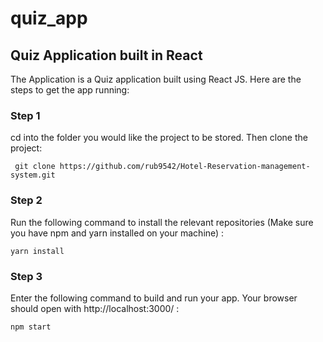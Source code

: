# quiz_app
## Quiz Application built in React

The Application is a Quiz application  built using React JS. Here are the steps to get the app running:

### Step 1

cd into the folder you would like the project to be stored. Then clone the project:

```
 git clone https://github.com/rub9542/Hotel-Reservation-management-system.git
 ```
 
 ### Step 2
 
 Run the following command to install the relevant repositories (Make sure you have npm and yarn installed on your machine) :
 
 ```
 yarn install
 ```
 
 ### Step 3
 
 Enter the following command to build and run your app. Your browser should open with http://localhost:3000/  :
 
  ```
npm start
 ```

